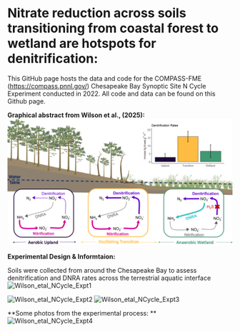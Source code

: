 # Nitrate reduction across soils transitioning from coastal forest to wetland are hotspots for denitrification:

This GitHub page hosts the data and code for the COMPASS-FME (https://compass.pnnl.gov/) Chesapeake Bay Synoptic Site N Cycle Experiment conducted in 2022. All code and data can be found on this Github page. 

**Graphical abstract from Wilson et al., (2025):** 
![Wilson_etal_NCycle_Expt5](Graphical_Abstract.png)

**Experimental Design & Informtaion:**

Soils were collected from around the Chesapeake Bay to assess denitrification and DNRA rates across the terrestrial aquatic interface 
![Wilson_etal_NCycle_Expt1](https://github.com/wilsonsj100/TAI_NCycle/assets/122289915/0a6eb902-41fb-438a-9def-06b08527832d)

![Wilson_etal_NCycle_Expt2](https://github.com/wilsonsj100/TAI_NCycle/assets/122289915/b5f79fe1-cdfd-4736-923c-1bee47fa4fae)
![Wilson_etal_NCycle_Expt3](https://github.com/wilsonsj100/TAI_NCycle/assets/122289915/661f56f9-d562-4d17-91fe-cb22d02ef5d8)

**Some photos from the experimental process: **
![Wilson_etal_NCycle_Expt4](https://github.com/wilsonsj100/TAI_NCycle/assets/122289915/db854a7e-67ce-408a-b225-9147ac9c9526)

